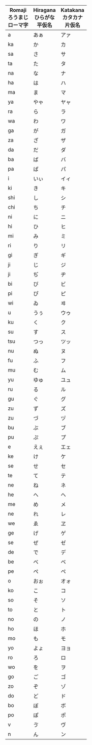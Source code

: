 Romaji<br>ろうまじ<br>ローマ字|Hiragana<br>ひらがな<br>平仮名|Katakana<br>カタカナ<br>片仮名
---|---|---
a|あぁ|アァ
ka|か|カ
sa|さ|サ
ta|た|タ
na|な|ナ
ha|は|ハ
ma|ま|マ
ya|やゃ|ヤャ
ra|ら|ラ
wa|わ|ワ
ga|が|ガ
za|ざ|ザ
da|だ|ダ
ba|ば|バ
pa|ぱ|パ
i|いぃ|イィ
ki|き|キ
shi|し|シ
chi|ち|チ
ni|に|ニ
hi|ひ|ヒ
mi|み|ミ
ri|り|リ
gi|ぎ|ギ
ji|じ|ジ
ji|ぢ|ヂ
bi|び|ビ
pi|ぴ|ピ
wi|ゐ|ヰ
u|うぅ|ウゥ
ku|く|ク
su|す|ス
tsu|つっ|ツッ
nu|ぬ|ヌ
fu|ふ|フ
mu|む|ム
yu|ゆゅ|ユュ
ru|る|ル
gu|ぐ|グ
zu|ず|ズ
zu|づ|ヅ
bu|ぶ|ブ
pu|ぷ|プ
e|えぇ|エェ
ke|け|ケ
se|せ|セ
te|て|テ
ne|ね|ネ
he|へ|ヘ
me|め|メ
ne|れ|レ
we|ゑ|ヱ
ge|げ|ゲ
se|ぜ|ゼ
de|で|デ
be|べ|ベ
pe|ぺ|ペ
o|おぉ|オォ
ko|こ|コ
so|そ|ソ
to|と|ト
no|の|ノ
ho|ほ|ホ
mo|も|モ
yo|よょ|ヨョ
ro|ろ|ロ
wo|を|ヲ
go|ご|ゴ
zo|ぞ|ゾ
do|ど|ド
bo|ぼ|ボ
po|ぽ|ポ
v|ゔ|ヴ
n|ん|ン